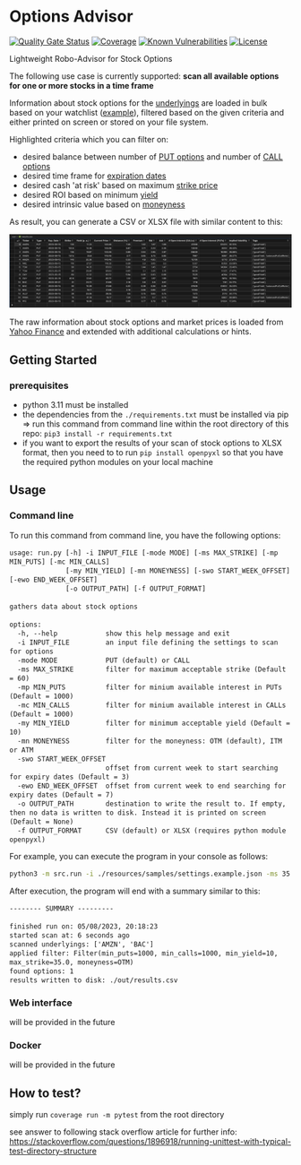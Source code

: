 # Options Advisor

[![Quality Gate Status](https://sonarcloud.io/api/project_badges/measure?project=d-lopes_options-advisor&metric=alert_status)](https://sonarcloud.io/summary/new_code?id=d-lopes_options-advisor) [![Coverage](https://sonarcloud.io/api/project_badges/measure?project=d-lopes_options-advisor&metric=coverage)](https://sonarcloud.io/summary/overall?id=d-lopes_options-advisor) [![Known Vulnerabilities](https://snyk.io/test/github/d-lopes/options-advisor/badge.svg)](<https://snyk.io/test/github/d-lopes/options-advisor>) [![License](https://img.shields.io/badge/license-MPL--2.0-blue.svg)](https://mozilla.org/MPL/2.0)

Lightweight Robo-Advisor for Stock Options

The following use case is currently supported: **scan all available options for one or more stocks in a time frame**

Information about stock options for the [underlyings](<https://www.investopedia.com/terms/u/underlying.asp>) are loaded in bulk based on your watchlist ([example](./resources/samples/settings.example.json)), filtered based on the given criteria and either printed on screen or stored on your file system.

Highlighted criteria which you can filter on:

- desired balance between number of [PUT options](<https://www.investopedia.com/terms/p/putoption.asp>) and   number of [CALL options](<https://www.investopedia.com/terms/c/calloption.asp>)
- desired time frame for [expiration dates](<https://www.investopedia.com/terms/e/expirationdate.asp>)
- desired cash 'at risk' based on maximum [strike price](<https://www.investopedia.com/terms/s/strikeprice.asp>)
- desired ROI based on minimum [yield](<https://www.investopedia.com/terms/y/yield.asp>)
- desired intrinsic value based on [moneyness](<https://www.investopedia.com/terms/m/moneyness.asp>)

As result, you can generate a CSV or XLSX file with similar content to this:

![example result](./doc/media/example-result.png "Example Result")

The raw information about stock options and market prices is loaded from [Yahoo Finance](https://finance.yahoo.com/) and extended with additional calculations or hints.

## Getting Started

### prerequisites

- python 3.11 must be installed
- the dependencies from the `./requirements.txt` must be installed via pip
    => run this command from command line within the root directory of this repo: `pip3 install -r requirements.txt`
- if you want to export the results of your scan of stock options to XLSX format, then you need to to run `pip install openpyxl` so that you have the required python modules on your local machine

## Usage

### Command line

To run this command from command line, you have the following options:

```console
usage: run.py [-h] -i INPUT_FILE [-mode MODE] [-ms MAX_STRIKE] [-mp MIN_PUTS] [-mc MIN_CALLS]
              [-my MIN_YIELD] [-mn MONEYNESS] [-swo START_WEEK_OFFSET] [-ewo END_WEEK_OFFSET]
              [-o OUTPUT_PATH] [-f OUTPUT_FORMAT]

gathers data about stock options

options:
  -h, --help            show this help message and exit
  -i INPUT_FILE         an input file defining the settings to scan for options
  -mode MODE            PUT (default) or CALL
  -ms MAX_STRIKE        filter for maximum acceptable strike (Default = 60)
  -mp MIN_PUTS          filter for minium available interest in PUTs (Default = 1000)
  -mc MIN_CALLS         filter for minium available interest in CALLs (Default = 1000)
  -my MIN_YIELD         filter for minimum acceptable yield (Default = 10)
  -mn MONEYNESS         filter for the moneyness: OTM (default), ITM or ATM
  -swo START_WEEK_OFFSET
                        offset from current week to start searching for expiry dates (Default = 3)
  -ewo END_WEEK_OFFSET  offset from current week to end searching for expiry dates (Default = 7)
  -o OUTPUT_PATH        destination to write the result to. If empty, then no data is written to disk. Instead it is printed on screen (Default = None)
  -f OUTPUT_FORMAT      CSV (default) or XLSX (requires python module openpyxl)
```

For example, you can execute the program in your console as follows:

```bash
python3 -m src.run -i ./resources/samples/settings.example.json -ms 35 -o ./out/results.csv
```

After execution, the program will end with a summary similar to this:

```console
-------- SUMMARY ---------

finished run on: 05/08/2023, 20:18:23
started scan at: 6 seconds ago
scanned underlyings: ['AMZN', 'BAC']
applied filter: Filter(min_puts=1000, min_calls=1000, min_yield=10, max_strike=35.0, moneyness=OTM)
found options: 1
results written to disk: ./out/results.csv
```

### Web interface

will be provided in the future

### Docker

will be provided in the future

## How to test?

simply run `coverage run -m pytest` from the root directory

see answer to following stack overflow article for further info: <https://stackoverflow.com/questions/1896918/running-unittest-with-typical-test-directory-structure>
